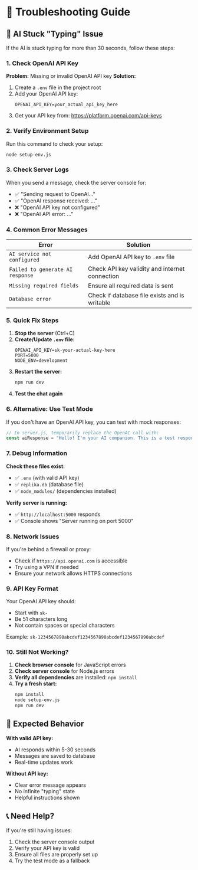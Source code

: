 # 🔧 Troubleshooting Guide

## 🚨 AI Stuck "Typing" Issue

If the AI is stuck typing for more than 30 seconds, follow these steps:

### 1. Check OpenAI API Key

**Problem:** Missing or invalid OpenAI API key
**Solution:**
1. Create a `.env` file in the project root
2. Add your OpenAI API key:
   ```
   OPENAI_API_KEY=your_actual_api_key_here
   ```
3. Get your API key from: https://platform.openai.com/api-keys

### 2. Verify Environment Setup

Run this command to check your setup:
```bash
node setup-env.js
```

### 3. Check Server Logs

When you send a message, check the server console for:
- ✅ "Sending request to OpenAI..."
- ✅ "OpenAI response received: ..."
- ❌ "OpenAI API key not configured"
- ❌ "OpenAI API error: ..."

### 4. Common Error Messages

| Error | Solution |
|-------|----------|
| `AI service not configured` | Add OpenAI API key to `.env` file |
| `Failed to generate AI response` | Check API key validity and internet connection |
| `Missing required fields` | Ensure all required data is sent |
| `Database error` | Check if database file exists and is writable |

### 5. Quick Fix Steps

1. **Stop the server** (Ctrl+C)
2. **Create/Update `.env` file:**
   ```
   OPENAI_API_KEY=sk-your-actual-key-here
   PORT=5000
   NODE_ENV=development
   ```
3. **Restart the server:**
   ```bash
   npm run dev
   ```
4. **Test the chat again**

### 6. Alternative: Use Test Mode

If you don't have an OpenAI API key, you can test with mock responses:

```javascript
// In server.js, temporarily replace the OpenAI call with:
const aiResponse = "Hello! I'm your AI companion. This is a test response since the OpenAI API key is not configured. Please add your API key to the .env file to enable real AI responses.";
```

### 7. Debug Information

**Check these files exist:**
- ✅ `.env` (with valid API key)
- ✅ `replika.db` (database file)
- ✅ `node_modules/` (dependencies installed)

**Verify server is running:**
- ✅ `http://localhost:5000` responds
- ✅ Console shows "Server running on port 5000"

### 8. Network Issues

If you're behind a firewall or proxy:
- Check if `https://api.openai.com` is accessible
- Try using a VPN if needed
- Ensure your network allows HTTPS connections

### 9. API Key Format

Your OpenAI API key should:
- Start with `sk-`
- Be 51 characters long
- Not contain spaces or special characters

Example: `sk-1234567890abcdef1234567890abcdef1234567890abcdef`

### 10. Still Not Working?

1. **Check browser console** for JavaScript errors
2. **Check server console** for Node.js errors
3. **Verify all dependencies** are installed: `npm install`
4. **Try a fresh start:**
   ```bash
   npm install
   node setup-env.js
   npm run dev
   ```

## 🎯 Expected Behavior

**With valid API key:**
- AI responds within 5-30 seconds
- Messages are saved to database
- Real-time updates work

**Without API key:**
- Clear error message appears
- No infinite "typing" state
- Helpful instructions shown

## 📞 Need Help?

If you're still having issues:
1. Check the server console output
2. Verify your API key is valid
3. Ensure all files are properly set up
4. Try the test mode as a fallback 